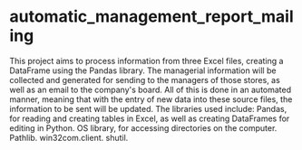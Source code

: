 # automatic_management_report_mailing
 This project aims to process information from three Excel files, creating a DataFrame using the Pandas library. The managerial information will be collected and generated for sending to the managers of those stores, as well as an email to the company's board. All of this is done in an automated manner, meaning that with the entry of new data into these source files, the information to be sent will be updated. The libraries used include:  Pandas, for reading and creating tables in Excel, as well as creating DataFrames for editing in Python. OS library, for accessing directories on the computer. Pathlib. win32com.client. shutil.
